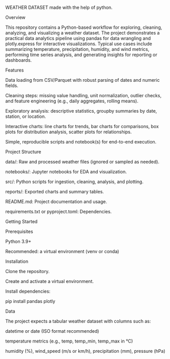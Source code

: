 WEATHER  DATASET made with the help of python.

Overview

This repository contains a Python-based workflow for exploring, cleaning, analyzing, and visualizing a weather dataset. The project demonstrates a practical data analytics pipeline using pandas for data wrangling and plotly.express for interactive visualizations. Typical use cases include summarizing temperature, precipitation, humidity, and wind metrics, performing time series analysis, and generating insights for reporting or dashboards.

Features

Data loading from CSV/Parquet with robust parsing of dates and numeric fields.

Cleaning steps: missing value handling, unit normalization, outlier checks, and feature engineering (e.g., daily aggregates, rolling means).

Exploratory analysis: descriptive statistics, groupby summaries by date, station, or location.

Interactive charts: line charts for trends, bar charts for comparisons, box plots for distribution analysis, scatter plots for relationships.

Simple, reproducible scripts and notebook(s) for end-to-end execution.

Project Structure

data/: Raw and processed weather files (ignored or sampled as needed).

notebooks/: Jupyter notebooks for EDA and visualization.

src/: Python scripts for ingestion, cleaning, analysis, and plotting.

reports/: Exported charts and summary tables.

README.md: Project documentation and usage.

requirements.txt or pyproject.toml: Dependencies.

Getting Started
 
 Prerequisites
   
   Python 3.9+
   
   Recommended: a virtual environment (venv or conda)

Installation
 
 Clone the repository.
 
 Create and activate a virtual environment.
 
 Install dependencies:
 
 pip install pandas plotly

Data
 
 The project expects a tabular weather dataset with columns such as:
 
 datetime or date (ISO format recommended)
 
 temperature metrics (e.g., temp, temp_min, temp_max in °C)
 
 humidity (%), wind_speed (m/s or km/h), precipitation (mm), pressure (hPa)

